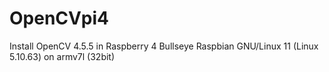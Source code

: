 # OpenCVpi4
Install OpenCV 4.5.5 in Raspberry 4 Bullseye Raspbian GNU/Linux 11 (Linux 5.10.63) on armv7l (32bit)

